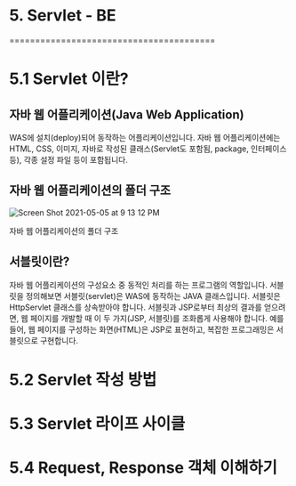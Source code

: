 # 5. Servlet - BE
========================================

# 5.1 Servlet 이란?

## 자바 웹 어플리케이션(Java Web Application)
WAS에 설치(deploy)되어 동작하는 어플리케이션입니다.
자바 웹 어플리케이션에는 HTML, CSS, 이미지, 자바로 작성된 클래스(Servlet도 포함됨, package, 인터페이스 등), 각종 설정 파일 등이 포함됩니다.

## 자바 웹 어플리케이션의 폴더 구조
![Screen Shot 2021-05-05 at 9 13 12 PM](https://user-images.githubusercontent.com/22373060/117139092-cf7b9c00-ade6-11eb-9553-c6bff0671432.png)

자바 웹 어플리케이션의 폴더 구조

## 서블릿이란?

자바 웹 어플리케이션의 구성요소 중 동적인 처리를 하는 프로그램의 역할입니다.
서블릿을 정의해보면 서블릿(servlet)은 WAS에 동작하는 JAVA 클래스입니다. 
서블릿은 HttpServlet 클래스를 상속받아야 합니다.
서블릿과 JSP로부터 최상의 결과를 얻으려면, 웹 페이지를 개발할 때 이 두 가지(JSP, 서블릿)를 조화롭게 사용해야 합니다.
예를 들어, 웹 페이지를 구성하는 화면(HTML)은 JSP로 표현하고, 복잡한 프로그래밍은 서블릿으로 구현합니다.


# 5.2 Servlet 작성 방법




# 5.3 Servlet 라이프 사이클



# 5.4 Request, Response 객체 이해하기
